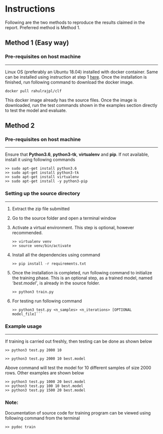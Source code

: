 
# Instructions

Following are the two methods to reproduce the results claimed in the report. Preferred method is Method 1.

## Method 1 (Easy way)

### Pre-requisites on host machine
-------------

Linux OS (preferably an Ubuntu 18.04) installed with docker container. Same can be installed using instruction at step 1 [here](https://www.digitalocean.com/community/tutorials/how-to-install-and-use-docker-on-ubuntu-18-04). Once the installation is finished, run following command to download the docker image.
```
docker pull rahulrajpl/clf
```
This docker image already has the source files. Once the image is downloaded, run the test commands shown in the examples section directly to test the model and evaluate.
	

## Method 2

### Pre-requisites on host machine
-------------

Ensure that **Python3.6**, **python3-tk**, **virtualenv** and **pip**. If not available, install it using following commands
```
>> sudo apt-get install python3.6
>> sudo apt-get install python3-tk
>> sudo apt-get install virtualenv
>> sudo apt-get install -y python3-pip
```

### Setting up the source directory
-------------

1. Extract the zip file submitted
2. Go to the source folder and open a terminal window
3. Activate a virtual environment. This step is optional, however recommended.
   ```
   >> virtualenv venv
   >> source venv/bin/activate
   ```
4. Install all the dependencies using command 
   ```
   >> pip install -r requirements.txt
   ```
5. Once the installation is completed, run following command to initialize the training phase. This is an optional step, as a trained model, named *'best.model'*, is already in the source folder.
	```
	>> python3 train.py
	```
6.  For testing run following command 
	
	```
	>> python3 test.py <n_samples> <n_iterations> [OPTIONAL model_file]```

###	Example usage
------------

If training is carried out freshly, then testing can be done as shown below
```
>> python3 test.py 2000 10
```

```
>> python3 test.py 2000 10 best.model 
```
Above command will test the model for 10 different samples of size 2000 rows. Other examples are shown below
```
>> python3 test.py 1000 20 best.model
>> python3 test.py 100 10 best.model
>> python3 test.py 1500 20 best.model
```

### Note: 
Documentation of source code for training program can be viewed using following command from the terminal

```
>> pydoc train
```

